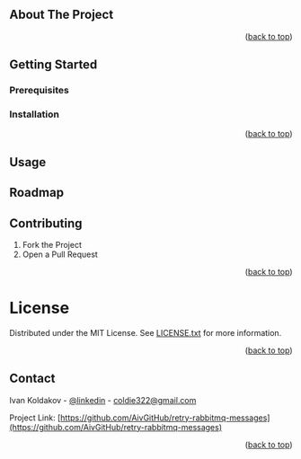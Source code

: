 ## About The Project

<p align="right">(<a href="#top">back to top</a>)</p>

## Getting Started

### Prerequisites

### Installation

<p align="right">(<a href="#top">back to top</a>)</p>

## Usage

## Roadmap

## Contributing

1. Fork the Project
2. Open a Pull Request

<p align="right">(<a href="#top">back to top</a>)</p>

# License

Distributed under the MIT License. See [LICENSE.txt](LICENSE.txt) for more information.

<p align="right">(<a href="#top">back to top</a>)</p>

## Contact

Ivan Koldakov - [@linkedin](https://linkedin.com/in/aiv) - coldie322@gmail.com

Project Link: [https://github.com/AivGitHub/retry-rabbitmq-messages](https://github.com/AivGitHub/retry-rabbitmq-messages)

<p align="right">(<a href="#top">back to top</a>)</p>
